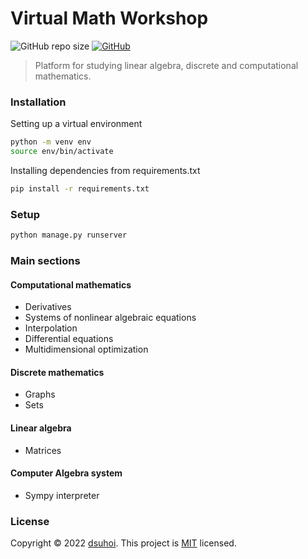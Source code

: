 # Virtual Math Workshop
![GitHub repo size](https://img.shields.io/github/repo-size/dsuhoi/vmw)
[![GitHub](https://img.shields.io/github/license/dsuhoi/vmw)](https://github.com/dsuhoi/vmw/blob/main/LICENSE)

> Platform for studying linear algebra, discrete and computational mathematics.

### Installation
Setting up a virtual environment
```sh
python -m venv env
source env/bin/activate
```
Installing dependencies from requirements.txt
```sh
pip install -r requirements.txt
```

### Setup
```sh
python manage.py runserver
```

### Main sections
#### Computational mathematics
- Derivatives
- Systems of nonlinear algebraic equations
- Interpolation
- Differential equations
- Multidimensional optimization
#### Discrete mathematics
- Graphs
- Sets
#### Linear algebra
- Matrices
#### Computer Algebra system
- Sympy interpreter

### License
Copyright © 2022 [dsuhoi](https://github.com/dsuhoi).
This project is [MIT](https://github.com/dsuhoi/vmw/blob/main/LICENSE) licensed.
